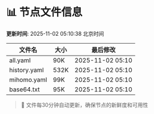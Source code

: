 # 📊 节点文件信息

**更新时间**: 2025-11-02 05:10:38 北京时间

| 文件名 | 大小 | 最后修改 |
|--------|------|----------|
| all.yaml | 90K | 2025-11-02 05:10 |
| history.yaml | 532K | 2025-11-02 05:10 |
| mihomo.yaml | 99K | 2025-11-02 05:10 |
| base64.txt | 95K | 2025-11-02 05:10 |

> 🔄 文件每30分钟自动更新，确保节点的新鲜度和可用性
